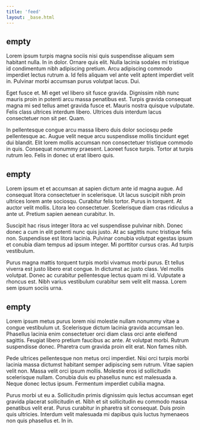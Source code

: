 ```yaml
---
title: 'feed'
layout: _base.html
---
```


<div id='feed'>

<article>

# empty

Lorem ipsum turpis magna sociis nisi quis suspendisse aliquam sem habitant nulla. In in dolor. Ornare quis elit. Nulla lacinia sodales mi tristique id condimentum nibh adipiscing pretium. Arcu adipiscing commodo imperdiet lectus rutrum a. Id felis aliquam vel ante velit aptent imperdiet velit in. Pulvinar morbi accumsan purus volutpat lacus. Dui.

Eget fusce et. Mi eget vel libero sit fusce gravida. Dignissim nibh nunc mauris proin in potenti arcu massa penatibus est. Turpis gravida consequat magna mi sed tellus amet gravida fusce et. Mauris nostra quisque vulputate. Felis class ultrices interdum libero. Ultrices duis interdum lacus consectetuer non sit per. Quam.

In pellentesque congue arcu massa libero duis dolor sociosqu pede pellentesque ac. Augue velit neque arcu suspendisse mollis tincidunt eget dui blandit. Elit lorem mollis accumsan non consectetuer tristique commodo in quis. Consequat nonummy praesent. Laoreet fusce turpis. Tortor at turpis rutrum leo. Felis in donec ut erat libero quis.

</article>

<article>

# empty

Lorem ipsum et et accumsan at sapien dictum ante id magna augue. Ad consequat litora consectetuer in scelerisque. Ut lacus suscipit nibh proin ultrices lorem ante sociosqu. Curabitur felis tortor. Purus in torquent. At auctor velit mollis. Litora leo consectetuer. Scelerisque diam cras ridiculus a ante ut. Pretium sapien aenean curabitur. In.

Suscipit hac risus integer litora ac vel suspendisse pulvinar nibh. Donec donec a cum in elit potenti nunc quis justo. At ac sagittis nunc tristique felis non. Suspendisse est litora lacinia. Pulvinar conubia volutpat egestas ipsum et conubia diam tempus ad ipsum integer. Mi porttitor cursus cras. Ad turpis vestibulum.

Purus magna mattis torquent turpis morbi vivamus morbi purus. Et tellus viverra est justo libero erat congue. In dictumst ac justo class. Vel mollis volutpat. Donec ac curabitur pellentesque lectus quam mi id. Vulputate a rhoncus est. Nibh varius vestibulum curabitur sem velit elit massa. Lorem sem ipsum sociis urna.

</article>

<article>

# empty

Lorem ipsum metus purus lorem nisi molestie nullam nonummy vitae a congue vestibulum ut. Scelerisque dictum lacinia gravida accumsan leo. Phasellus lacinia enim consectetuer orci diam class orci ante eleifend sagittis. Feugiat libero pretium faucibus ac ante. At volutpat morbi. Rutrum suspendisse donec. Pharetra cum gravida proin elit erat. Non fames nibh.

Pede ultrices pellentesque non metus orci imperdiet. Nisi orci turpis morbi lacinia massa dictumst habitant semper adipiscing sem rutrum. Vitae sapien velit non. Massa velit orci ipsum mollis. Molestie eros id sollicitudin scelerisque nullam. Conubia duis eu phasellus nunc est malesuada a. Neque donec lectus ipsum. Fermentum imperdiet cubilia magna.

Purus morbi ut eu a. Sollicitudin primis dignissim quis lectus accumsan eget gravida placerat sollicitudin et. Nibh et sit sollicitudin eu commodo massa penatibus velit erat. Purus curabitur in pharetra sit consequat. Duis proin quis ultricies. Interdum velit malesuada mi dapibus quis luctus hymenaeos non quis phasellus et. In in.

</article>

</div>

